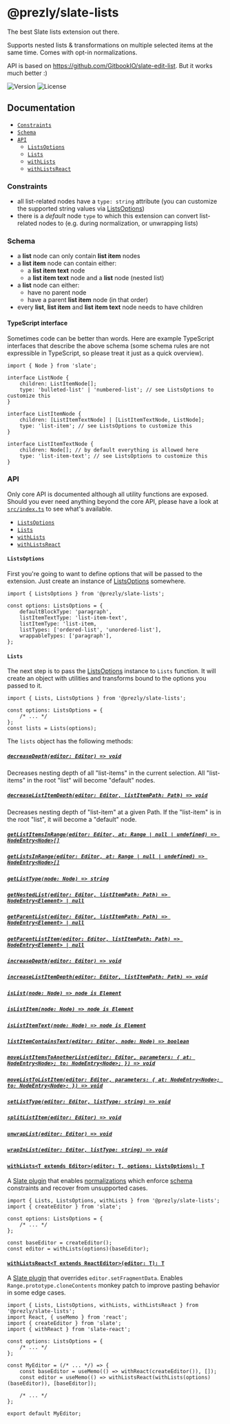 # @prezly/slate-lists

The best Slate lists extension out there.

Supports nested lists & transformations on multiple selected items at the same time. Comes with opt-in normalizations.

API is based on https://github.com/GitbookIO/slate-edit-list. But it works much better :)

![Version](https://img.shields.io/npm/v/@prezly/slate-lists)
![License](https://img.shields.io/npm/l/@prezly/slate-lists)

## Documentation

-   [`Constraints`](#Constraints)
-   [`Schema`](#Schema)
-   [`API`](#API)
    -   [`ListsOptions`](#ListsOptions)
    -   [`Lists`](#Lists)
    -   [`withLists`](#withLists)
    -   [`withListsReact`](#withListsReact)

### Constraints

-   all list-related nodes have a `type: string` attribute (you can customize the supported string values via [ListsOptions](src/types.ts))
-   there is a _default_ node `type` to which this extension can convert list-related nodes to (e.g. during normalization, or unwrapping lists)

### Schema

-   a **list** node can only contain **list item** nodes
-   a **list item** node can contain either:
    -   a **list item text** node
    -   a **list item text** node and a **list** node (nested list)
-   a **list** node can either:
    -   have no parent node
    -   have a parent **list item** node (in that order)
-   every **list**, **list item** and **list item text** node needs to have children

#### TypeScript interface

Sometimes code can be better than words. Here are example TypeScript interfaces that describe the above schema (some schema rules are not expressible in TypeScript, so please treat it just as a quick overview).

```tsx
import { Node } from 'slate';

interface ListNode {
    children: ListItemNode[];
    type: 'bulleted-list' | 'numbered-list'; // see ListsOptions to customize this
}

interface ListItemNode {
    children: [ListItemTextNode] | [ListItemTextNode, ListNode];
    type: 'list-item'; // see ListsOptions to customize this
}

interface ListItemTextNode {
    children: Node[]; // by default everything is allowed here
    type: 'list-item-text'; // see ListsOptions to customize this
}
```

### API

Only core API is documented although all utility functions are exposed. Should you ever need anything beyond the core API, please have a look at [`src/index.ts`](src/index.ts) to see what's available.

-   [`ListsOptions`](#ListsOptions)
-   [`Lists`](#Lists)
-   [`withLists`](#withLists)
-   [`withListsReact`](#withListsReact)

#### `ListsOptions`

First you're going to want to define options that will be passed to the extension. Just create an instance of [ListsOptions](src/types.ts) somewhere.

```tsx
import { ListsOptions } from '@prezly/slate-lists';

const options: ListsOptions = {
    defaultBlockType: 'paragraph',
    listItemTextType: 'list-item-text',
    listItemType: 'list-item,
    listTypes: ['ordered-list', 'unordered-list'],
    wrappableTypes: ['paragraph'],
};
```

#### `Lists`

The next step is to pass the [ListsOptions](src/types.ts) instance to `Lists` function. It will create an object with utilities and transforms bound to the options you passed to it.

```tsx
import { Lists, ListsOptions } from '@prezly/slate-lists';

const options: ListsOptions = {
    /* ... */
};
const lists = Lists(options);
```

The `lists` object has the following methods:

##### [`decreaseDepth(editor: Editor) => void`](src/lib/decreaseDepth.ts)

Decreases nesting depth of all "list-items" in the current selection. All "list-items" in the root "list" will become "default" nodes.

##### [`decreaseListItemDepth(editor: Editor, listItemPath: Path) => void`](src/lib/decreaseListItemDepth.ts)

Decreases nesting depth of "list-item" at a given Path. If the "list-item" is in the root "list", it will become a "default" node.

##### [`getListItemsInRange(editor: Editor, at: Range | null | undefined) => NodeEntry<Node>[]`](src/lib/getListItemsInRange.ts)

##### [`getListsInRange(editor: Editor, at: Range | null | undefined) => NodeEntry<Node>[]`](src/lib/getListsInRange.ts)

##### [`getListType(node: Node) => string`](src/lib/getListType.ts)

##### [`getNestedList(editor: Editor, listItemPath: Path) => NodeEntry<Element> | null`](src/lib/getNestedList.ts)

##### [`getParentList(editor: Editor, listItemPath: Path) => NodeEntry<Element> | null`](src/lib/getParentList.ts)

##### [`getParentListItem(editor: Editor, listItemPath: Path) => NodeEntry<Element> | null`](src/lib/getParentListItem.ts)

##### [`increaseDepth(editor: Editor) => void`](src/lib/increaseDepth.ts)

##### [`increaseListItemDepth(editor: Editor, listItemPath: Path) => void`](src/lib/increaseListItemDepth.ts)

##### [`isList(node: Node) => node is Element`](src/lib/isList.ts)

##### [`isListItem(node: Node) => node is Element`](src/lib/isListItem.ts)

##### [`isListItemText(node: Node) => node is Element`](src/lib/isListItemText.ts)

##### [`listItemContainsText(editor: Editor, node: Node) => boolean`](src/lib/listItemContainsText.ts)

##### [`moveListItemsToAnotherList(editor: Editor, parameters: { at: NodeEntry<Node>; to: NodeEntry<Node>; }) => void`](src/lib/moveListItemsToAnotherList.ts)

##### [`moveListToListItem(editor: Editor, parameters: { at: NodeEntry<Node>; to: NodeEntry<Node>; }) => void`](src/lib/moveListToListItem.ts)

##### [`setListType(editor: Editor, listType: string) => void`](src/lib/setListType.ts)

##### [`splitListItem(editor: Editor) => void`](src/lib/splitListItem.ts)

##### [`unwrapList(editor: Editor) => void`](src/lib/unwrapList.ts)

##### [`wrapInList(editor: Editor, listType: string) => void`](src/lib/wrapInList.ts)

#### [`withLists<T extends Editor>(editor: T, options: ListsOptions): T`](src/lib/withLists.ts)

A [Slate plugin](https://docs.slatejs.org/concepts/07-plugins) that enables [normalizations](https://docs.slatejs.org/concepts/10-normalizing) which enforce [schema](#Schema) constraints and recover from unsupported cases.

```tsx
import { Lists, ListsOptions, withLists } from '@prezly/slate-lists';
import { createEditor } from 'slate';

const options: ListsOptions = {
    /* ... */
};

const baseEditor = createEditor();
const editor = withLists(options)(baseEditor);
```

#### [`withListsReact<T extends ReactEditor>(editor: T): T`](src/lib/withListsReact.ts)

A [Slate plugin](https://docs.slatejs.org/concepts/07-plugins) that overrides `editor.setFragmentData`. Enables `Range.prototype.cloneContents` monkey patch to improve pasting behavior in some edge cases.

```tsx
import { Lists, ListsOptions, withLists, withListsReact } from '@prezly/slate-lists';
import React, { useMemo } from 'react';
import { createEditor } from 'slate';
import { withReact } from 'slate-react';

const options: ListsOptions = {
    /* ... */
};

const MyEditor = (/* ... */) => {
    const baseEditor = useMemo(() => withReact(createEditor()), []);
    const editor = useMemo(() => withListsReact(withLists(options)(baseEditor)), [baseEditor]);

    /* ... */
};

export default MyEditor;
```
